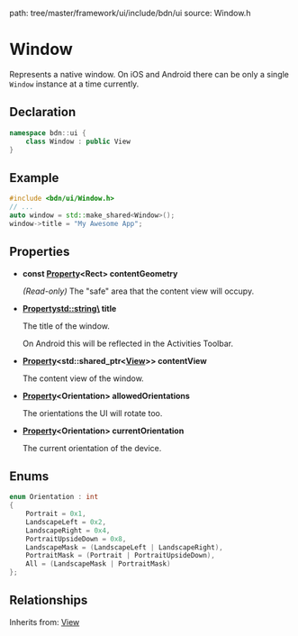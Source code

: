 path: tree/master/framework/ui/include/bdn/ui
source: Window.h

# Window

Represents a native window. On iOS and Android there can be only a single `Window` instance at a time currently.

## Declaration

```C++
namespace bdn::ui {
    class Window : public View
}
```

## Example

```C++
#include <bdn/ui/Window.h>
// ...
auto window = std::make_shared<Window>();
window->title = "My Awesome App";
```

## Properties

* **const [Property](../foundation/property.md)<Rect\> contentGeometry**

	*(Read-only)* The "safe" area that the content view will occupy. 

* **[Property](../foundation/property.md)<std::string\> title**

	The title of the window. 

	On Android this will be reflected in the Activities Toolbar. 

* **[Property](../foundation/property.md)<std::shared_ptr<[View](view.md)\>\> contentView**

	The content view of the window.

* **[Property](../foundation/property.md)<Orientation\> allowedOrientations**

	The orientations the UI will rotate too.

* **[Property](../foundation/property.md)<Orientation\> currentOrientation**

	The current orientation of the device.

## Enums

```C++
enum Orientation : int
{
    Portrait = 0x1,
    LandscapeLeft = 0x2,
    LandscapeRight = 0x4,
    PortraitUpsideDown = 0x8,
    LandscapeMask = (LandscapeLeft | LandscapeRight),
    PortraitMask = (Portrait | PortraitUpsideDown),
    All = (LandscapeMask | PortraitMask)
};
```

## Relationships

Inherits from: [View](view.md)
 